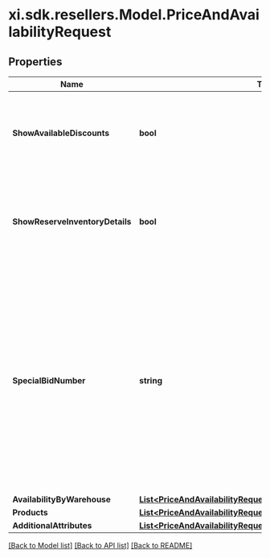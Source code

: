 # xi.sdk.resellers.Model.PriceAndAvailabilityRequest

## Properties

Name | Type | Description | Notes
------------ | ------------- | ------------- | -------------
**ShowAvailableDiscounts** | **bool** | Boolean value that will display Discount details in the response when true. | [optional] 
**ShowReserveInventoryDetails** | **bool** | Boolean value that will display reserve inventory details in the response when true. | [optional] 
**SpecialBidNumber** | **string** | Pre-approved special pricing/bid number provided to the reseller by the vendor for special pricing and discounts. Used to track the bid number where different line items have different bid numbers. | [optional] 
**AvailabilityByWarehouse** | [**List&lt;PriceAndAvailabilityRequestAvailabilityByWarehouseInner&gt;**](PriceAndAvailabilityRequestAvailabilityByWarehouseInner.md) |  | [optional] 
**Products** | [**List&lt;PriceAndAvailabilityRequestProductsInner&gt;**](PriceAndAvailabilityRequestProductsInner.md) |  | [optional] 
**AdditionalAttributes** | [**List&lt;PriceAndAvailabilityRequestAdditionalAttributesInner&gt;**](PriceAndAvailabilityRequestAdditionalAttributesInner.md) |  | [optional] 

[[Back to Model list]](../README.md#documentation-for-models) [[Back to API list]](../README.md#documentation-for-api-endpoints) [[Back to README]](../README.md)

